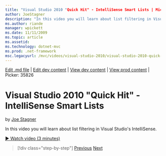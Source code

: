 ```yaml
---
title: "Visual Studio 2010 "Quick Hit" - IntelliSense Smart Lists | Microsoft Docs"
author: JoeStagner
description: "In this video you will learn about list filtering in Visual Studio's IntelliSense."
ms.author: riande
manager: wpickett
ms.date: 11/11/2009
ms.topic: article
ms.assetid: 
ms.technology: dotnet-mvc
ms.prod: .net-framework
msc.legacyurl: /mvc/videos/visual-studio-2010/visual-studio-2010-quick-hit-intellisense-smart-lists
---
```

[Edit .md file](C:\Projects\msc\dev\Msc.Www\Web.ASP\App_Data\github\mvc\videos\visual-studio-2010\visual-studio-2010-quick-hit-intellisense-smart-lists.md) | [Edit dev content](http://www.aspdev.net/umbraco#/content/content/edit/26930) | [View dev content](http://docs.aspdev.net/tutorials/mvc/videos/visual-studio-2010/visual-studio-2010-quick-hit-intellisense-smart-lists.html) | [View prod content](http://www.asp.net/mvc/videos/visual-studio-2010/visual-studio-2010-quick-hit-intellisense-smart-lists) | Picker: 35826

Visual Studio 2010 "Quick Hit" - IntelliSense Smart Lists
====================
by [Joe Stagner](https://github.com/JoeStagner)

In this video you will learn about list filtering in Visual Studio's IntelliSense.

[&#9654; Watch video (3 minutes)](https://channel9.msdn.com/Blogs/ASP-NET-Site-Videos/visual-studio-2010-quick-hit-intellisense-smart-lists)

>[!div class="step-by-step"] [Previous](visual-studio-2010-quick-hit-code-search-view-hierarchy.md) [Next](visual-studio-2010-quick-hit-multi-monitor-support.md)